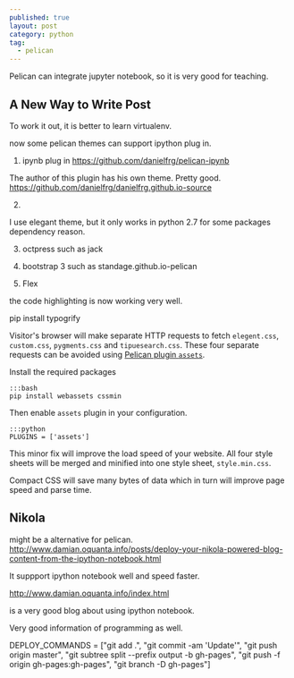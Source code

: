```yaml
---
published: true
layout: post
category: python
tag:
  - pelican
---
```

Pelican can integrate jupyter notebook, so it is very good for teaching.

## A New Way to Write Post


To work it out, it is better to learn virtualenv.

now some pelican themes can support ipython plug in.


1. ipynb plug in
https://github.com/danielfrg/pelican-ipynb

The author of this plugin has his own theme. Pretty good.
https://github.com/danielfrg/danielfrg.github.io-source

2. 
I use elegant theme, but it only works in python 2.7 for some packages dependency reason.

3. octpress 
such as jack

4. bootstrap 3
such as standage.github.io-pelican

5. Flex

the code highlighting is now working very well.

pip install typogrify


Visitor's browser will make separate HTTP requests to fetch `elegent.css`,
`custom.css`, `pygments.css` and `tipuesearch.css`. These four separate
requests can be avoided using [Pelican plugin
`assets`](https://github.com/getpelican/pelican-plugins/tree/master/assets).

Install the required packages

    :::bash
    pip install webassets cssmin

Then enable `assets` plugin in your configuration.

    :::python
    PLUGINS = ['assets']

This minor fix will improve the load speed of your website. All four style
sheets will be merged and minified into one style sheet, `style.min.css`.

Compact CSS will save many bytes of data which in turn will improve page speed
and parse time.


## Nikola

might be a alternative for pelican.
http://www.damian.oquanta.info/posts/deploy-your-nikola-powered-blog-content-from-the-ipython-notebook.html

It suppport ipython notebook well and speed faster.

http://www.damian.oquanta.info/index.html

is a very good blog about using ipython notebook.

Very good information of programming as well.

DEPLOY_COMMANDS = ["git add .",
                   "git commit -am 'Update'",
                   "git push origin master",
                   "git subtree split --prefix output -b gh-pages",
                   "git push -f origin gh-pages:gh-pages",
                   "git branch -D gh-pages"]